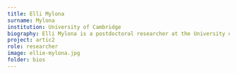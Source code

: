 ```yaml
---
title: Elli Mylona
surname: Mylona
institution: University of Cambridge
biography: Elli Mylona is a postdoctoral researcher at the University of Cambridge. She works towards developing and validating sequencing protocols for infectious disease surveillance, as well as training packages for capacity building.
project: artic2
role: researcher
image: ellie-mylona.jpg
folder: bios
---
```

